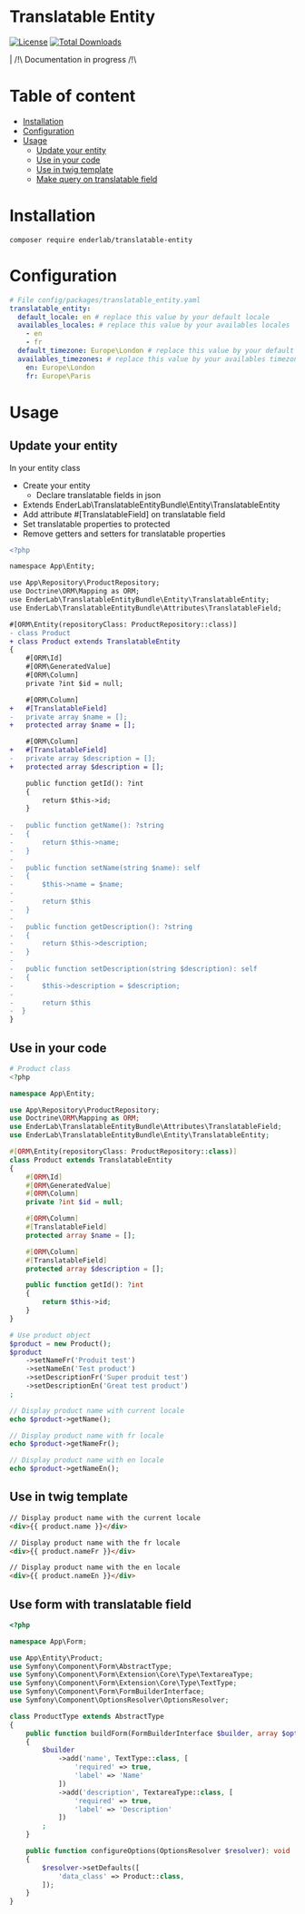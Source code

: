 # Translatable Entity

[![License](http://poser.pugx.org/enderlab/translatable-entity-bundle/license)](https://packagist.org/packages/enderlab/translatable-entity-bundle)
[![Total Downloads](http://poser.pugx.org/enderlab/translatable-entity-bundle/downloads)](https://packagist.org/packages/enderlab/translatable-entity-bundle)

| /!\ Documentation in progress /!\

# Table of content
* [Installation](#installation)
* [Configuration](#configuration)
* [Usage](#usage)
  * [Update your entity](#update-your-entity)
  * [Use in your code](#use-in-your-code)
  * [Use in twig template](#use-in-twig-template)
  * [Make query on translatable field](#make-query-on-translatable-field)

# Installation
```
composer require enderlab/translatable-entity
```

# Configuration 
```yaml
# File config/packages/translatable_entity.yaml
translatable_entity:
  default_locale: en # replace this value by your default locale
  availables_locales: # replace this value by your availables locales
    - en
    - fr
  default_timezone: Europe\London # replace this value by your default timezone
  availables_timezones: # replace this value by your availables timezones
    en: Europe\London
    fr: Europe\Paris
```

# Usage

## Update your entity

In your entity class
* Create your entity
    * Declare translatable fields in json
* Extends EnderLab\TranslatableEntityBundle\Entity\TranslatableEntity
* Add attribute #[TranslatableField] on translatable field
* Set translatable properties to protected
* Remove getters and setters for translatable properties 

```diff
<?php

namespace App\Entity;

use App\Repository\ProductRepository;
use Doctrine\ORM\Mapping as ORM;
use EnderLab\TranslatableEntityBundle\Entity\TranslatableEntity;
use EnderLab\TranslatableEntityBundle\Attributes\TranslatableField;

#[ORM\Entity(repositoryClass: ProductRepository::class)]
- class Product
+ class Product extends TranslatableEntity
{
    #[ORM\Id]
    #[ORM\GeneratedValue]
    #[ORM\Column]
    private ?int $id = null;

    #[ORM\Column]
+   #[TranslatableField]
-   private array $name = [];
+   protected array $name = [];

    #[ORM\Column]
+   #[TranslatableField]
-   private array $description = [];
+   protected array $description = [];

    public function getId(): ?int
    {
        return $this->id;
    }
    
-   public function getName(): ?string
-   {
-       return $this->name; 
-   }
-   
-   public function setName(string $name): self
-   {
-       $this->name = $name;
-       
-       return $this 
-   }
-   
-   public function getDescription(): ?string
-   {
-       return $this->description; 
-   }
-   
-   public function setDescription(string $description): self
-   {
-       $this->description = $description;
-       
-       return $this 
-  }
}
```

## Use in your code
```php
# Product class
<?php

namespace App\Entity;

use App\Repository\ProductRepository;
use Doctrine\ORM\Mapping as ORM;
use EnderLab\TranslatableEntityBundle\Attributes\TranslatableField;
use EnderLab\TranslatableEntityBundle\Entity\TranslatableEntity;

#[ORM\Entity(repositoryClass: ProductRepository::class)]
class Product extends TranslatableEntity
{
    #[ORM\Id]
    #[ORM\GeneratedValue]
    #[ORM\Column]
    private ?int $id = null;

    #[ORM\Column]
    #[TranslatableField]
    protected array $name = [];

    #[ORM\Column]
    #[TranslatableField]
    protected array $description = [];

    public function getId(): ?int
    {
        return $this->id;
    }
}

# Use product object
$product = new Product();
$product
    ->setNameFr('Produit test')
    ->setNameEn('Test product')
    ->setDescriptionFr('Super produit test')
    ->setDescriptionEn('Great test product')
;

// Display product name with current locale
echo $product->getName();

// Display product name with fr locale
echo $product->getNameFr();

// Display product name with en locale
echo $product->getNameEn();
```

## Use in twig template
```html
// Display product name with the current locale
<div>{{ product.name }}</div>

// Display product name with the fr locale
<div>{{ product.nameFr }}</div>

// Display product name with the en locale
<div>{{ product.nameEn }}</div>
```

## Use form with translatable field
```php
<?php

namespace App\Form;

use App\Entity\Product;
use Symfony\Component\Form\AbstractType;
use Symfony\Component\Form\Extension\Core\Type\TextareaType;
use Symfony\Component\Form\Extension\Core\Type\TextType;
use Symfony\Component\Form\FormBuilderInterface;
use Symfony\Component\OptionsResolver\OptionsResolver;

class ProductType extends AbstractType
{
    public function buildForm(FormBuilderInterface $builder, array $options): void
    {
        $builder
            ->add('name', TextType::class, [
                'required' => true,
                'label' => 'Name'
            ])
            ->add('description', TextareaType::class, [
                'required' => true,
                'label' => 'Description'
            ])
        ;
    }

    public function configureOptions(OptionsResolver $resolver): void
    {
        $resolver->setDefaults([
            'data_class' => Product::class,
        ]);
    }
}
```